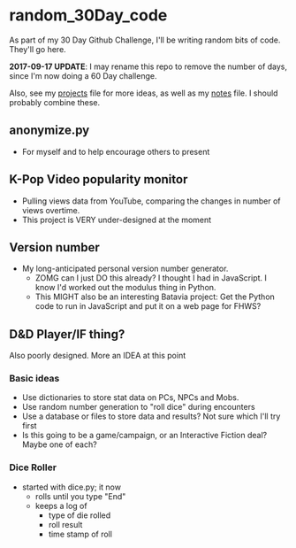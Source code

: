 random_30Day_code
=================

As part of my 30 Day Github Challenge, I'll be writing random bits of code. They'll go here.

**2017-09-17 UPDATE**: I may rename this repo to remove the number of days, since I'm now doing a 60 Day challenge.

Also, see my [projects](projects.md) file for more ideas, as well as my [notes](notes.md) file. I should probably combine these.

## anonymize.py
-  For myself and to help encourage others to present

## K-Pop Video popularity monitor
-  Pulling views data from YouTube, comparing the changes in number of views overtime.
-  This project is VERY under-designed at the moment

## Version number
-  My long-anticipated personal version number generator.
    -  ZOMG can I just DO this already? I thought I had in JavaScript. I know I'd worked out the modulus thing in Python.
    -  This MIGHT also be an interesting Batavia project: Get the Python code to run in JavaScript and put it on a web page for FHWS?

## D&D Player/IF thing?
Also poorly designed. More an IDEA at this point

### Basic ideas
-  Use dictionaries to store stat data on PCs, NPCs and Mobs.
-  Use random number generation to "roll dice" during encounters
-  Use a database or files to store data and results? Not sure which I'll try first
-  Is this going to be a game/campaign, or an Interactive Fiction deal? Maybe one of each?

### Dice Roller
-  started with dice.py; it now 
    -  rolls until you type "End"
    -  keeps a log of
        +  type of die rolled
        +  roll result
        +  time stamp of roll
